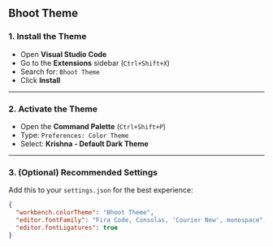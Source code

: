 ## Bhoot Theme

### 1. Install the Theme

- Open **Visual Studio Code**
- Go to the **Extensions** sidebar (`Ctrl+Shift+X`)
- Search for: `Bhoot Theme`
- Click **Install**

---

### 2. Activate the Theme

- Open the **Command Palette** (`Ctrl+Shift+P`)
- Type: `Preferences: Color Theme`
- Select: **Krishna - Default Dark Theme**

---

### 3. (Optional) Recommended Settings

Add this to your `settings.json` for the best experience:

```json
{
  "workbench.colorTheme": "Bhoot Theme",
  "editor.fontFamily": "Fira Code, Consolas, 'Courier New', monospace",
  "editor.fontLigatures": true
}
